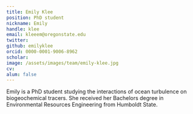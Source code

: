 ```yaml
---
title: Emily Klee
position: PhD student
nickname: Emily
handle: klee
email: kleeem@oregonstate.edu
twitter:
github: emilyklee
orcid: 0000-0001-9006-8962
scholar:
image: /assets/images/team/emily-klee.jpg
cv:
alum: false
---
```

Emily is a PhD student studying the interactions of ocean turbulence on biogeochemical tracers. She received her Bachelors degree in Environmental Resources Engineering from Humboldt State.


[Oregon State University]: http://oregonstate.edu/
[School of Mechanical, Industrial, and Manufacturing Engineering]: http://mime.oregonstate.edu
